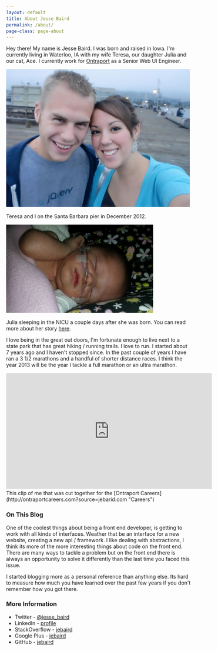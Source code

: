 ```yaml
---
layout: default
title: About Jesse Baird 
permalink: /about/
page-class: page-about
---
```


Hey there! My name is Jesse Baird. I was born and raised in Iowa. I'm currently living in Waterloo, IA with my wife Teresa, our daughter Julia and our cat, Ace. I currently work for [Ontraport](http://ontraport.com?source=jebarid.com "Ontraport.com") as a Senior Web UI Engineer.

![Jesse and Teresa on the Santa Barbara pier](/media/family.jpg)

Teresa and I on the Santa Barbara pier in December 2012.

![sleeping julia](/media/2013-05-25-julia-bairds-rough-start/sleeping-juila.jpg)

Julia sleeping in the NICU a couple days after she was born. You can read more about her story [here](/2013/05/25/julia-bairds-rough-start.html).

I love being in the great out doors, I'm fortunate enough to live next to a state park that has great hiking / running trails. I love to run. I started about 7 years ago and I haven't stopped since. In the past couple of years I have ran a 3 1/2 marathons and a handful of shorter distance races. I think the year 2013 will be the year I tackle a full marathon or an ultra marathon.

<iframe width="560" height="315" src="http://www.youtube.com/embed/d_XgTTgzOHg" frameborder="0" allowfullscreen></iframe>
This clip of me that was cut together for the [Ontraport Careers](http://ontraportcareers.com?source=jebarid.com "Careers")

### On This Blog

One of the coolest things about being a front end developer, is getting to work with all kinds of interfaces. Weather that be an interface for a new website, creating a new api / framework. I like dealing with abstractions, I think its more of the more interesting things about code on the front end. There are many ways to tackle a problem but on the front end there is always an opportunity to solve it differently than the last time you faced this issue.

I started blogging more as a personal reference than anything else. Its hard to measure how much you have learned over the past few years if you don't remember how you got there.


### More Information

* Twitter - [@jesse_baird](https://twitter.com/jesse_baird)
* LinkedIn - [profile](http://www.linkedin.com/profile/view?id=47244555&source=jebaird.com)
* StackOverflow - [jebaird](http://stackoverflow.com/users/63160/jebaird)
* Google Plus - [jebaird](https://plus.google.com/109964193899575032374/posts)
* GitHub - [jebaird](http://github.com/jebaird)
